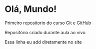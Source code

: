 # Olá, Mundo!
Primeiro repositorio do curso Git e GitHub

Repositório criado durante aula ao vivo.

Essa linha eu add diretamente no site
